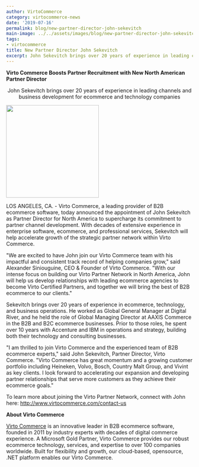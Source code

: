 ```yaml
---
author: VirtoCommerce
category: virtocommerce-news
date: '2019-07-16'
permalink: blog/new-partner-director-john-sekevitch
main-image: ../../assets/images/blog/new-partner-director-john-sekevitch.png
tags:
- virtocommerce
title: New Partner Director John Sekevitch
excerpt: ​​John Sekevitch brings over 20 years of experience in leading channels and business development for ecommerce and technology companies
---
```

<strong class="text">Virto Commerce Boosts Partner Recruitment with New North American Partner Director</strong>
<p class="text" style="text-align:center">
	John Sekevitch brings over 20 years of experience in leading channels and business development for ecommerce and technology companies
</p>
<img src="/assets/images/blog/john-sekevitch.png" width="250" height="250" />
<p class="text">
	LOS ANGELES, CA. - Virto Commerce, a leading provider of B2B ecommerce software, today announced the appointment of John Sekevitch
	as Partner Director for North America to supercharge its commitment to partner channel development. With decades of extensive
	experience in enterprise software, ecommerce, and professional services, Sekevitch will help accelerate growth of the strategic
	partner network within Virto Commerce.
</p>
<p class="text">
	"We are excited to have John join our Virto Commerce team with his impactful and consistent track record of helping companies
	grow," said Alexander Siniouguine, CEO & Founder of Virto Commerce. "With our intense focus on building our Virto Partner Network
	in North America, John will help us develop relationships with leading ecommerce agencies to become Virto Certified Partners, and
	together we will bring the best of B2B ecommerce to our clients."
</p>
<p class="text">
	Sekevitch brings over 20 years of experience in ecommerce, technology, and business operations. He worked as Global General Manager
	at Digital River, and he held the role of Global Managing Director at AAXIS Commerce in the B2B and B2C ecommerce businesses.
	Prior to those roles, he spent over 10 years with Accenture and IBM in operations and strategy, building both their technology
	and consulting businesses.
</p>
<p class="text">
	"I am thrilled to join Virto Commerce and the experienced team of B2B ecommerce experts," said John Sekevitch, Partner Director,
	Virto Commerce. "Virto Commerce has great momentum and a growing customer portfolio including Heineken, Volvo, Bosch, Country
	Malt Group, and Vivint as key clients. I look forward to accelerating our expansion and developing partner relationships that
	serve more customers as they achieve their ecommerce goals."
</p>
<p class="text">
	To learn more about joining the Virto Partner Network, connect with John here:
	<a href="/contact-us">http://www.virtocommerce.com/contact-us</a>
</p>
<strong class="text">About Virto Commerce</strong>
<p class="text">
	<a href="/">Virto Commerce</a> is an innovative leader in B2B ecommerce software, founded in 2011 by industry experts with decades
	of digital commerce experience. A Microsoft Gold Partner, Virto Commerce provides our robust ecommerce technology, services, and
	expertise to over 100 companies worldwide. Built for flexibility and growth, our cloud-based, opensource, .NET platform enables
	our Virto Commerce.
</p>